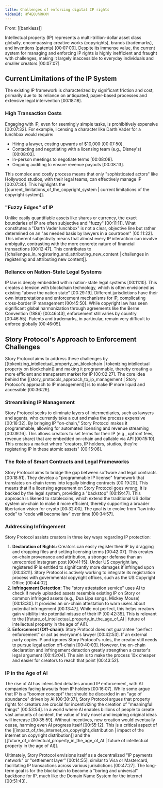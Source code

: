 ```yaml
---
title: Challenges of enforcing digital IP rights
videoId: Hf4EOUhRKXM
---
```


From: [[bankless]] <br/> 

Intellectual property (IP) represents a multi-trillion-dollar asset class globally, encompassing creative works (copyrights), brands (trademarks), and inventions (patents) <a class="yt-timestamp" data-t="00:07:00">[00:07:00]</a>. Despite its immense value, the current system for managing and enforcing IP rights is highly inefficient and fraught with challenges, making it largely inaccessible to everyday individuals and smaller creators <a class="yt-timestamp" data-t="00:07:07">[00:07:07]</a>.

## Current Limitations of the IP System

The existing IP framework is characterized by significant friction and cost, primarily due to its reliance on antiquated, paper-based processes and extensive legal intervention <a class="yt-timestamp" data-t="00:18:18">[00:18:18]</a>.

### High Transaction Costs
Engaging with IP, even for seemingly simple tasks, is prohibitively expensive <a class="yt-timestamp" data-t="00:07:32">[00:07:32]</a>. For example, licensing a character like Darth Vader for a lunchbox would require:
*   Hiring a lawyer, costing upwards of $10,000 <a class="yt-timestamp" data-t="00:07:50">[00:07:50]</a>.
*   Contacting and negotiating with a licensing team (e.g., Disney's) <a class="yt-timestamp" data-t="00:08:03">[00:08:03]</a>.
*   In-person meetings to negotiate terms <a class="yt-timestamp" data-t="00:08:08">[00:08:08]</a>.
*   Ongoing auditing to ensure revenue payouts <a class="yt-timestamp" data-t="00:08:13">[00:08:13]</a>.

This complex and costly process means that only "sophisticated actors" like Hollywood studios, with their legal teams, can effectively manage IP <a class="yt-timestamp" data-t="00:07:30">[00:07:30]</a>. This highlights the [[current_limitations_of_the_copyright_system | current limitations of the copyright system]].

### "Fuzzy Edges" of IP
Unlike easily quantifiable assets like shares or currency, the exact boundaries of IP are often subjective and "fuzzy" <a class="yt-timestamp" data-t="00:11:11">[00:11:11]</a>. What constitutes a "Darth Vader lunchbox" is not a clear, objective line but rather determined on an "as needed basis by lawyers in a courtroom" <a class="yt-timestamp" data-t="00:11:22">[00:11:22]</a>. This inherent subjectivity means that almost every IP interaction can involve ambiguity, contrasting with the more concrete nature of financial transactions <a class="yt-timestamp" data-t="00:12:47">[00:12:47]</a>. This contributes to [[challenges_in_registering_and_attributing_new_content | challenges in registering and attributing new content]].

### Reliance on Nation-State Legal Systems
IP law is deeply embedded within nation-state legal systems <a class="yt-timestamp" data-t="00:11:10">[00:11:10]</a>. This creates a tension with blockchain technology, which is often envisioned as existing "above the nation state" <a class="yt-timestamp" data-t="00:29:19">[00:29:19]</a>. Different jurisdictions have their own interpretations and enforcement mechanisms for IP, complicating cross-border IP management <a class="yt-timestamp" data-t="00:45:50">[00:45:50]</a>. While copyright law has seen significant global harmonization through agreements like the Berne Convention (1886) <a class="yt-timestamp" data-t="00:46:43">[00:46:43]</a>, enforcement still varies by country <a class="yt-timestamp" data-t="00:46:55">[00:46:55]</a>. Patents and trademarks, in particular, remain very difficult to enforce globally <a class="yt-timestamp" data-t="00:46:05">[00:46:05]</a>.

## Story Protocol's Approach to Enforcement Challenges

Story Protocol aims to address these challenges by [[tokenizing_intellectual_property_on_blockchain | tokenizing intellectual property on blockchain]] and making it programmable, thereby creating a more efficient and transparent market for IP <a class="yt-timestamp" data-t="00:02:27">[00:02:27]</a>. The core idea behind the [[story_protocols_approach_to_ip_management | Story Protocol's approach to IP management]] is to make IP more liquid and accessible <a class="yt-timestamp" data-t="00:36:29">[00:36:29]</a>.

### Streamlining IP Management
Story Protocol seeks to eliminate layers of intermediaries, such as lawyers and agents, who currently take a cut and make the process expensive <a class="yt-timestamp" data-t="00:18:32">[00:18:32]</a>. By bringing IP "on-chain," Story Protocol makes it programmable, allowing for automated licensing and revenue streaming <a class="yt-timestamp" data-t="00:09:16">[00:09:16]</a>. This allows creators to set terms for their IP (e.g., upfront fees, revenue share) that are embedded on-chain and callable via API <a class="yt-timestamp" data-t="00:15:10">[00:15:10]</a>. This creates a market where "creators, IP holders, studios, they're registering IP in these atomic assets" <a class="yt-timestamp" data-t="00:15:06">[00:15:06]</a>.

### The Role of Smart Contracts and Legal Frameworks
Story Protocol aims to bridge the gap between software and legal contracts <a class="yt-timestamp" data-t="00:18:51">[00:18:51]</a>. They develop a "programmable IP license" framework that translates on-chain terms into legally binding contracts <a class="yt-timestamp" data-t="00:19:20">[00:19:20]</a>. This means that if a licensing agreement on Story Protocol goes wrong, it is backed by the legal system, providing a "backstop" <a class="yt-timestamp" data-t="00:19:47">[00:19:47]</a>. This approach is likened to stablecoins, which extend the traditional US dollar system on-chain to make it more efficient, thereby supporting a broader libertarian vision for crypto <a class="yt-timestamp" data-t="00:32:00">[00:32:00]</a>. The goal is to evolve from "law into code" to "code will become law" over time <a class="yt-timestamp" data-t="00:34:57">[00:34:57]</a>.

### Addressing Infringement
Story Protocol assists creators in three key ways regarding IP protection:
1.  **Declaration of Rights:** Creators can easily register their IP by dragging and dropping files and setting licensing terms <a class="yt-timestamp" data-t="00:42:07">[00:42:07]</a>. This creates on-chain provenance and attribution, a stronger defense than an unrecorded Instagram post <a class="yt-timestamp" data-t="00:41:15">[00:41:15]</a>. Under US copyright law, registered IP is entitled to significantly more damages if infringed upon <a class="yt-timestamp" data-t="00:43:11">[00:43:11]</a>. Story Protocol is actively working to integrate its registration process with governmental copyright offices, such as the US Copyright Office <a class="yt-timestamp" data-t="00:44:02">[00:44:02]</a>.
2.  **Infringement Detection:** The "story attestation service" uses AI to check if newly uploaded assets resemble existing IP on Story or common infringed assets (e.g., Dua Lipa songs, Mickey Mouse) <a class="yt-timestamp" data-t="00:13:30">[00:13:30]</a>. It provides an on-chain attestation to warn users about potential infringement <a class="yt-timestamp" data-t="00:13:47">[00:13:47]</a>. While not perfect, this helps creators gain visibility into potential misuse of their IP <a class="yt-timestamp" data-t="00:42:35">[00:42:35]</a>. This is relevant to the [[future_of_intellectual_property_in_the_age_of_AI | future of intellectual property in the age of AI]].
3.  **Enforcement (Off-chain):** Story Protocol does not guarantee "perfect enforcement" or act as everyone's lawyer <a class="yt-timestamp" data-t="00:42:53">[00:42:53]</a>. If an external party copies IP and ignores Story Protocol's rules, the creator still needs to pursue legal action off-chain <a class="yt-timestamp" data-t="00:40:03">[00:40:03]</a>. However, the on-chain declaration and infringement detection greatly strengthen a creator's legal argument <a class="yt-timestamp" data-t="00:43:04">[00:43:04]</a>. The aim is to make the process 10x cheaper and easier for creators to reach that point <a class="yt-timestamp" data-t="00:43:52">[00:43:52]</a>.

### IP in the Age of AI
The rise of AI has intensified debates around IP enforcement, with AI companies facing lawsuits from IP holders <a class="yt-timestamp" data-t="00:16:07">[00:16:07]</a>. While some argue that IP is a "boomer concept" that should be discarded in an "age of abundance" driven by AI <a class="yt-timestamp" data-t="00:30:37">[00:30:37]</a>, Story Protocol argues that property rights for creators are crucial for incentivizing the creation of "meaningful things" <a class="yt-timestamp" data-t="00:53:54">[00:53:54]</a>. In a world where AI enables billions of people to create vast amounts of content, the value of truly novel and inspiring original ideas will increase <a class="yt-timestamp" data-t="00:35:59">[00:35:59]</a>. Without incentives, new creation would eventually cease, harming even AI progress itself <a class="yt-timestamp" data-t="00:55:12">[00:55:12]</a>. This is a critical aspect of the [[impact_of_the_internet_on_copyright_distribution | impact of the internet on copyright distribution]] and the [[future_of_intellectual_property_in_the_age_of_AI | future of intellectual property in the age of AI]].

Ultimately, Story Protocol envisions itself as a decentralized "IP payments network" or "settlement layer" <a class="yt-timestamp" data-t="00:14:55">[00:14:55]</a>, similar to Visa or Mastercard, facilitating IP transactions across various jurisdictions <a class="yt-timestamp" data-t="00:47:27">[00:47:27]</a>. The long-term goal is for the blockchain to become a "boring and universal" backbone for IP, much like the Domain Name System for the internet <a class="yt-timestamp" data-t="00:51:43">[00:51:43]</a>.